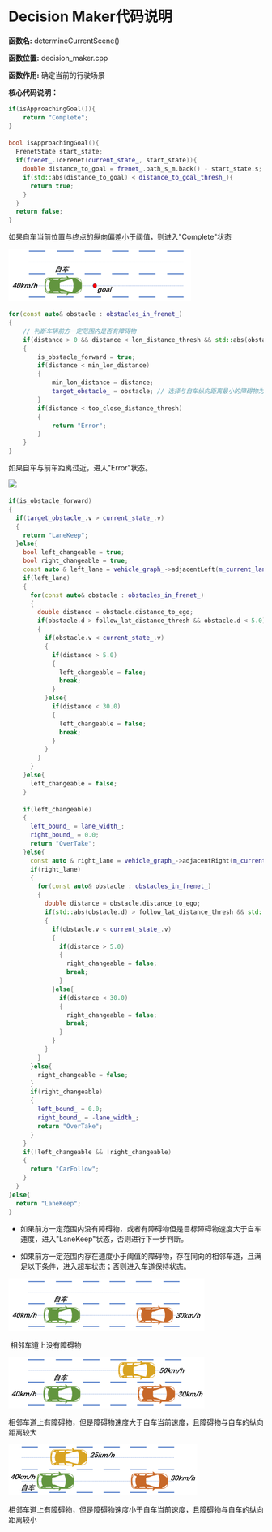 # Decision Maker代码说明

**函数名:** determineCurrentScene()

**函数位置:** decision_maker.cpp

**函数作用:** 确定当前的行驶场景

**核心代码说明：**

```c++
if(isApproachingGoal()){
    return "Complete";
}

bool isApproachingGoal(){
  FrenetState start_state;
  if(frenet_.ToFrenet(current_state_, start_state)){
    double distance_to_goal = frenet_.path_s_m.back() - start_state.s;
    if(std::abs(distance_to_goal) < distance_to_goal_thresh_){
      return true;
    }
  }
  return false;
}

```

如果自车当前位置与终点的纵向偏差小于阈值，则进入"Complete"状态

![](../../../images/图片2.png)



```c++
for(const auto& obstacle : obstacles_in_frenet_)
{
    // 判断车辆前方一定范围内是否有障碍物
    if(distance > 0 && distance < lon_distance_thresh && std::abs(obstacle.d) < follow_lat_distance_thresh)
    {
        is_obstacle_forward = true;
        if(distance < min_lon_distance)
        {
            min_lon_distance = distance;
            target_obstacle_ = obstacle; // 选择与自车纵向距离最小的障碍物为目标障碍物
        }
        if(distance < too_close_distance_thresh)
        {
            return "Error";
        }
    }
}
```

如果自车与前车距离过近，进入"Error"状态。

![](D:\开源\images\图片3.png)

```c++
if(is_obstacle_forward)
{
  if(target_obstacle_.v > current_state_.v)
  {
    return "LaneKeep";
  }else{
    bool left_changeable = true;
    bool right_changeable = true;
    const auto & left_lane = vehicle_graph_->adjacentLeft(m_current_lanelet);
    if(left_lane)
    {
      for(const auto& obstacle : obstacles_in_frenet_)
      {
        double distance = obstacle.distance_to_ego;
        if(obstacle.d > follow_lat_distance_thresh && obstacle.d < 5.0)
        {
          if(obstacle.v < current_state_.v)
          {
            if(distance > 5.0)
            {
              left_changeable = false;
              break;
            }
          }else{
            if(distance < 30.0)
            {
              left_changeable = false;
              break;
            }
          }
        }
      }
    }else{
      left_changeable = false;
    }

    if(left_changeable)
    {
      left_bound_ = lane_width_;
      right_bound_ = 0.0;
      return "OverTake";
    }else{
      const auto & right_lane = vehicle_graph_->adjacentRight(m_current_lanelet);
      if(right_lane)
      {
        for(const auto& obstacle : obstacles_in_frenet_)
        {
          double distance = obstacle.distance_to_ego;
          if(std::abs(obstacle.d) > follow_lat_distance_thresh && std::abs(obstacle.d) < 5.0)
          {
            if(obstacle.v < current_state_.v)
            {
              if(distance > 5.0)
              {
                right_changeable = false;
                break;
              }
            }else{
              if(distance < 30.0)
              {
                right_changeable = false;
                break;
              }
            } 
          }
        }
      }else{
        right_changeable = false;
      }
      if(right_changeable)
      {
        left_bound_ = 0.0;
        right_bound_ = -lane_width_;
        return "OverTake";
      }
    }
    if(!left_changeable && !right_changeable)
    {
      return "CarFollow";
    }
  }
}else{
  return "LaneKeep";
}
```

- 如果前方一定范围内没有障碍物，或者有障碍物但是目标障碍物速度大于自车速度，进入"LaneKeep"状态，否则进行下一步判断。

- 如果前方一定范围内存在速度小于阈值的障碍物，存在同向的相邻车道，且满足以下条件，进入超车状态；否则进入车道保持状态。

![](../../../images/超车1.png)

​                                                                  相邻车道上没有障碍物

![](../../../images/超车2.png)

​				相邻车道上有障碍物，但是障碍物速度大于自车当前速度，且障碍物与自车的纵向距离较大

![](../../../images/超车三.png)

​			   相邻车道上有障碍物，但是障碍物速度小于自车当前速度，且障碍物与自车的纵向距离较小